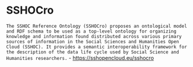 # SSHOCro

`The SSHOC Reference Ontology (SSHOCro) proposes an ontological model and RDF schema to be used as a top-level ontology for organizing knowledge and information found distributed across various primary sources of information in the Social Sciences and Humanities Open Cloud (SSHOC). It provides a semantic interoperability framework for the description of the data life cycle used by Social Science and Humanities researchers.` - https://sshopencloud.eu/sshocro 
